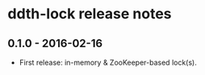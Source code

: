 ddth-lock release notes
=======================

0.1.0 - 2016-02-16
------------------

- First release: in-memory & ZooKeeper-based lock(s).
